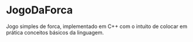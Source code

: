 # JogoDaForca
Jogo simples de forca, implementado em C++ com o intuito de colocar em prática conceitos básicos da linguagem.

